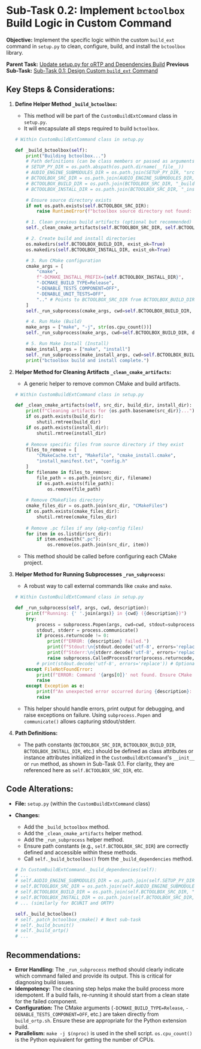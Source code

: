 # Sub-Task 0.2: Implement `bctoolbox` Build Logic in Custom Command

**Objective:** Implement the specific logic within the custom `build_ext` command in `setup.py` to clean, configure, build, and install the `bctoolbox` library.

**Parent Task:** [Update setup.py for oRTP and Dependencies Build](../task_00_setup_py_build_updates.md)
**Previous Sub-Task:** [Sub-Task 0.1: Design Custom `build_ext` Command](./subtask_0.1_design_custom_build_ext.md)

## Key Steps & Considerations:

1.  **Define Helper Method `_build_bctoolbox`:**
    *   This method will be part of the `CustomBuildExtCommand` class in `setup.py`.
    *   It will encapsulate all steps required to build `bctoolbox`.
    ```python
    # Within CustomBuildExtCommand class in setup.py

    def _build_bctoolbox(self):
        print("Building bctoolbox...")
        # Path definitions (can be class members or passed as arguments if preferred)
        # SETUP_PY_DIR = os.path.abspath(os.path.dirname(__file__))
        # AUDIO_ENGINE_SUBMODULES_DIR = os.path.join(SETUP_PY_DIR, "src", "audio_engine")
        # BCTOOLBOX_SRC_DIR = os.path.join(AUDIO_ENGINE_SUBMODULES_DIR, "bctoolbox")
        # BCTOOLBOX_BUILD_DIR = os.path.join(BCTOOLBOX_SRC_DIR, "_build")
        # BCTOOLBOX_INSTALL_DIR = os.path.join(BCTOOLBOX_SRC_DIR, "_install")

        # Ensure source directory exists
        if not os.path.exists(self.BCTOOLBOX_SRC_DIR):
            raise RuntimeError(f"bctoolbox source directory not found: {self.BCTOOLBOX_SRC_DIR}")

        # 1. Clean previous build artifacts (optional but recommended)
        self._clean_cmake_artifacts(self.BCTOOLBOX_SRC_DIR, self.BCTOOLBOX_BUILD_DIR, self.BCTOOLBOX_INSTALL_DIR)

        # 2. Create build and install directories
        os.makedirs(self.BCTOOLBOX_BUILD_DIR, exist_ok=True)
        os.makedirs(self.BCTOOLBOX_INSTALL_DIR, exist_ok=True)

        # 3. Run CMake configuration
        cmake_args = [
            "cmake",
            f"-DCMAKE_INSTALL_PREFIX={self.BCTOOLBOX_INSTALL_DIR}",
            "-DCMAKE_BUILD_TYPE=Release",
            "-DENABLE_TESTS_COMPONENT=OFF",
            "-DENABLE_UNIT_TESTS=OFF",
            ".." # Points to BCTOOLBOX_SRC_DIR from BCTOOLBOX_BUILD_DIR
        ]
        self._run_subprocess(cmake_args, cwd=self.BCTOOLBOX_BUILD_DIR, description="bctoolbox CMake configuration")

        # 4. Run Make (Build)
        make_args = ["make", "-j", str(os.cpu_count())]
        self._run_subprocess(make_args, cwd=self.BCTOOLBOX_BUILD_DIR, description="bctoolbox build")

        # 5. Run Make Install (Install)
        make_install_args = ["make", "install"]
        self._run_subprocess(make_install_args, cwd=self.BCTOOLBOX_BUILD_DIR, description="bctoolbox install")
        print("bctoolbox build and install complete.")
    ```

2.  **Helper Method for Cleaning Artifacts `_clean_cmake_artifacts`:**
    *   A generic helper to remove common CMake and build artifacts.
    ```python
    # Within CustomBuildExtCommand class in setup.py

    def _clean_cmake_artifacts(self, src_dir, build_dir, install_dir):
        print(f"Cleaning artifacts for {os.path.basename(src_dir)}...")
        if os.path.exists(build_dir):
            shutil.rmtree(build_dir)
        if os.path.exists(install_dir):
            shutil.rmtree(install_dir)
        
        # Remove specific files from source directory if they exist
        files_to_remove = [
            "CMakeCache.txt", "Makefile", "cmake_install.cmake", 
            "install_manifest.txt", "config.h"
        ]
        for filename in files_to_remove:
            file_path = os.path.join(src_dir, filename)
            if os.path.exists(file_path):
                os.remove(file_path)
        
        # Remove CMakeFiles directory
        cmake_files_dir = os.path.join(src_dir, "CMakeFiles")
        if os.path.exists(cmake_files_dir):
            shutil.rmtree(cmake_files_dir)
        
        # Remove .pc files if any (pkg-config files)
        for item in os.listdir(src_dir):
            if item.endswith(".pc"):
                os.remove(os.path.join(src_dir, item))
    ```
    *   This method should be called before configuring each CMake project.

3.  **Helper Method for Running Subprocesses `_run_subprocess`:**
    *   A robust way to call external commands like `cmake` and `make`.
    ```python
    # Within CustomBuildExtCommand class in setup.py

    def _run_subprocess(self, args, cwd, description):
        print(f"Running: {' '.join(args)} in {cwd} ({description})")
        try:
            process = subprocess.Popen(args, cwd=cwd, stdout=subprocess.PIPE, stderr=subprocess.PIPE)
            stdout, stderr = process.communicate()
            if process.returncode != 0:
                print(f"ERROR: {description} failed.")
                print(f"Stdout:\n{stdout.decode('utf-8', errors='replace')}")
                print(f"Stderr:\n{stderr.decode('utf-8', errors='replace')}")
                raise subprocess.CalledProcessError(process.returncode, args)
            # print(stdout.decode('utf-8', errors='replace')) # Optional: print stdout on success
        except FileNotFoundError:
            print(f"ERROR: Command '{args[0]}' not found. Ensure CMake and Make are installed and in PATH.")
            raise
        except Exception as e:
            print(f"An unexpected error occurred during {description}: {e}")
            raise
    ```
    *   This helper should handle errors, print output for debugging, and raise exceptions on failure. Using `subprocess.Popen` and `communicate()` allows capturing stdout/stderr.

4.  **Path Definitions:**
    *   The path constants (`BCTOOLBOX_SRC_DIR`, `BCTOOLBOX_BUILD_DIR`, `BCTOOLBOX_INSTALL_DIR`, etc.) should be defined as class attributes or instance attributes initialized in the `CustomBuildExtCommand`'s `__init__` or `run` method, as shown in Sub-Task 0.1. For clarity, they are referenced here as `self.BCTOOLBOX_SRC_DIR`, etc.

## Code Alterations:

*   **File:** `setup.py` (within the `CustomBuildExtCommand` class)
*   **Changes:**
    *   Add the `_build_bctoolbox` method.
    *   Add the `_clean_cmake_artifacts` helper method.
    *   Add the `_run_subprocess` helper method.
    *   Ensure path constants (e.g., `self.BCTOOLBOX_SRC_DIR`) are correctly defined and accessible within these methods.
    *   Call `self._build_bctoolbox()` from the `_build_dependencies` method.

    ```python
    # In CustomBuildExtCommand._build_dependencies(self):
    # ...
    # self.AUDIO_ENGINE_SUBMODULES_DIR = os.path.join(self.SETUP_PY_DIR, "src", "audio_engine")
    # self.BCTOOLBOX_SRC_DIR = os.path.join(self.AUDIO_ENGINE_SUBMODULES_DIR, "bctoolbox")
    # self.BCTOOLBOX_BUILD_DIR = os.path.join(self.BCTOOLBOX_SRC_DIR, "_build")
    # self.BCTOOLBOX_INSTALL_DIR = os.path.join(self.BCTOOLBOX_SRC_DIR, "_install")
    # ... (similarly for BCUNIT and ORTP)

    self._build_bctoolbox()
    # self._patch_bctoolbox_cmake() # Next sub-task
    # self._build_bcunit()
    # self._build_ortp()
    # ...
    ```

## Recommendations:

*   **Error Handling:** The `_run_subprocess` method should clearly indicate which command failed and provide its output. This is critical for diagnosing build issues.
*   **Idempotency:** The cleaning step helps make the build process more idempotent. If a build fails, re-running it should start from a clean state for the failed component.
*   **Configuration:** The CMake arguments (`-DCMAKE_BUILD_TYPE=Release`, `-DENABLE_TESTS_COMPONENT=OFF`, etc.) are taken directly from `build_ortp.sh`. Ensure these are appropriate for the Python extension build.
*   **Parallelism:** `make -j $(nproc)` is used in the shell script. `os.cpu_count()` is the Python equivalent for getting the number of CPUs.
